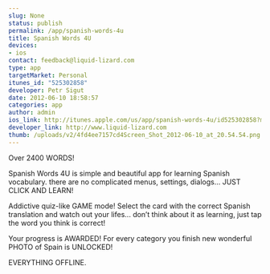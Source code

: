 ```yaml
--- 
slug: None
status: publish
permalink: /app/spanish-words-4u
title: Spanish Words 4U
devices: 
- ios
contact: feedback@liquid-lizard.com
type: app
targetMarket: Personal
itunes_id: "525302858"
developer: Petr Sigut
date: 2012-06-10 18:58:57
categories: app
author: admin
ios_link: http://itunes.apple.com/us/app/spanish-words-4u/id525302858?mt=8
developer_link: http://www.liquid-lizard.com
thumb: /uploads/v2/4fd4ee7157cd4Screen_Shot_2012-06-10_at_20.54.54.png
---
```



Over 2400 WORDS!  

Spanish Words 4U is simple and beautiful app for learning Spanish vocabulary. there are no complicated menus, settings, dialogs... JUST CLICK AND LEARN!  

  

Addictive quiz-like GAME mode! Select the card with the correct Spanish translation and watch out your lifes... don’t think about it as learning, just tap the word you think is correct!  

  

Your progress is AWARDED! For every category you finish new wonderful PHOTO of Spain is UNLOCKED!  

  

EVERYTHING OFFLINE.
